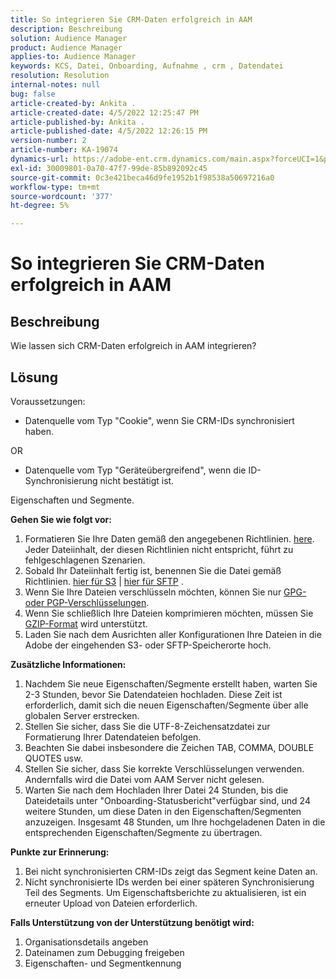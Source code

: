 ```yaml
---
title: So integrieren Sie CRM-Daten erfolgreich in AAM
description: Beschreibung
solution: Audience Manager
product: Audience Manager
applies-to: Audience Manager
keywords: KCS, Datei, Onboarding, Aufnahme , crm , Datendatei
resolution: Resolution
internal-notes: null
bug: false
article-created-by: Ankita .
article-created-date: 4/5/2022 12:25:47 PM
article-published-by: Ankita .
article-published-date: 4/5/2022 12:26:15 PM
version-number: 2
article-number: KA-19074
dynamics-url: https://adobe-ent.crm.dynamics.com/main.aspx?forceUCI=1&pagetype=entityrecord&etn=knowledgearticle&id=3464e380-dbb4-ec11-983f-000d3a5d0e57
exl-id: 30009801-0a70-47f7-99de-85b892092c45
source-git-commit: 0c3e421beca46d9fe1952b1f98538a50697216a0
workflow-type: tm+mt
source-wordcount: '377'
ht-degree: 5%

---
```


# So integrieren Sie CRM-Daten erfolgreich in AAM

## Beschreibung

Wie lassen sich CRM-Daten erfolgreich in AAM integrieren?

## Lösung


Voraussetzungen:

- Datenquelle vom Typ &quot;Cookie&quot;, wenn Sie CRM-IDs synchronisiert haben.

OR

- Datenquelle vom Typ &quot;Geräteübergreifend&quot;, wenn die ID-Synchronisierung nicht bestätigt ist.



Eigenschaften und Segmente.


<b>Gehen Sie wie folgt vor:</b>

1. Formatieren Sie Ihre Daten gemäß den angegebenen Richtlinien. [here](https://experienceleague.adobe.com/docs/audience-manager/user-guide/implementation-integration-guides/sending-audience-data/batch-data-transfer-process/inbound-file-contents.html?lang=en). Jeder Dateiinhalt, der diesen Richtlinien nicht entspricht, führt zu fehlgeschlagenen Szenarien.
2. Sobald Ihr Dateiinhalt fertig ist, benennen Sie die Datei gemäß Richtlinien. [hier für S3](https://experienceleague.adobe.com/docs/audience-manager/user-guide/implementation-integration-guides/sending-audience-data/batch-data-transfer-process/inbound-s3-filenames.html?lang=de) | [hier für SFTP](https://experienceleague.adobe.com/docs/audience-manager/user-guide/implementation-integration-guides/sending-audience-data/batch-data-transfer-process/inbound-ftp-filenames.html?lang=en) .
3. Wenn Sie Ihre Dateien verschlüsseln möchten, können Sie nur [GPG- oder PGP-Verschlüsselungen](https://experienceleague.adobe.com/docs/audience-manager/user-guide/implementation-integration-guides/sending-audience-data/batch-data-transfer-process/inbound-file-encryption.html?lang=en).
4. Wenn Sie schließlich Ihre Dateien komprimieren möchten, müssen Sie [GZIP-Format](https://experienceleague.adobe.com/docs/audience-manager/user-guide/implementation-integration-guides/sending-audience-data/batch-data-transfer-process/inbound-file-compression.html?lang=en) wird unterstützt.
5. Laden Sie nach dem Ausrichten aller Konfigurationen Ihre Dateien in die Adobe der eingehenden S3- oder SFTP-Speicherorte hoch.


<b>Zusätzliche Informationen:</b>

1. Nachdem Sie neue Eigenschaften/Segmente erstellt haben, warten Sie 2-3 Stunden, bevor Sie Datendateien hochladen. Diese Zeit ist erforderlich, damit sich die neuen Eigenschaften/Segmente über alle globalen Server erstrecken.
2. Stellen Sie sicher, dass Sie die UTF-8-Zeichensatzdatei zur Formatierung Ihrer Datendateien befolgen.
3. Beachten Sie dabei insbesondere die Zeichen TAB, COMMA, DOUBLE QUOTES usw.
4. Stellen Sie sicher, dass Sie korrekte Verschlüsselungen verwenden. Andernfalls wird die Datei vom AAM Server nicht gelesen.
5. Warten Sie nach dem Hochladen Ihrer Datei 24 Stunden, bis die Dateidetails unter &quot;Onboarding-Statusbericht&quot;verfügbar sind, und 24 weitere Stunden, um diese Daten in den Eigenschaften/Segmenten anzuzeigen. Insgesamt 48 Stunden, um Ihre hochgeladenen Daten in die entsprechenden Eigenschaften/Segmente zu übertragen.


<b>Punkte zur Erinnerung:</b>

1. Bei nicht synchronisierten CRM-IDs zeigt das Segment keine Daten an.
2. Nicht synchronisierte IDs werden bei einer späteren Synchronisierung Teil des Segments. Um Eigenschaftsberichte zu aktualisieren, ist ein erneuter Upload von Dateien erforderlich.


<b>Falls Unterstützung von der Unterstützung benötigt wird:</b>

1. Organisationsdetails angeben
2. Dateinamen zum Debugging freigeben
3. Eigenschaften- und Segmentkennung
